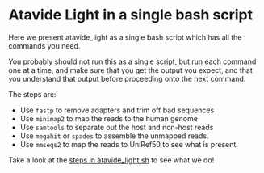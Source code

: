 # Atavide Light in a single bash script

Here we present atavide\_light as a single bash script which has all the commands you need.

You probably should not run this as a single script, but run each command one at a time, and make sure that you get the output you expect, and that you understand that output before proceeding onto the next command.

The steps are:

   - Use `fastp` to remove adapters and trim off bad sequences
   - Use `minimap2` to map the reads to the human genome
   - Use `samtools` to separate out the host and non-host reads
   - Use `megahit` or `spades` to assemble the unmapped reads.
   - Use `mmseqs2` to map the reads to UniRef50 to see what is present.

Take a look at the [steps in atavide_light.sh](atavide_light.sh) to see what we do!
